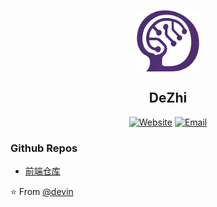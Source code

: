 <p align="center">
 <img width="100px" src="https://github.com/wzh-devin/dezhi-frontend/blob/master/public/logo.png" align="center" alt="Github Readme Stats" />
 <h2 align="center">DeZhi</h2>
</p>
<p align="center">
<a href="https://devin.wang" target="_blank"><img alt="Website" src="https://img.shields.io/badge/Website-www.devin.wang-blue?style=flat&logo=google-chrome"></a>
<a href="https://wzh.devin@gmail.com"><img alt="Email" src="https://img.shields.io/badge/wzh.devin@gmail.com-blue?style=flat&logo=gmail"></a>
</p>

### Github Repos

- [前端仓库](https://github.com/wzh-devin/dezhi-frontend)

⭐️ From [@devin](https://github.com/wzh-devin)